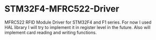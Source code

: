 # STM32F4-MFRC522-Driver
 MFRC522 RFID Module Driver for STM32F4 and F1 series. For now I used HAL library I will try to implement it in register level in the future. Also will implement card reading and writing functions.
